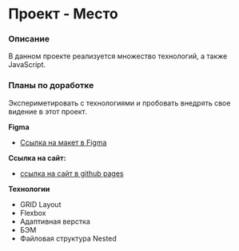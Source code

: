 # Проект - Место

### Описание

В данном проекте реализуется множество технологий, а также JavaScript.

### Планы по доработке

Экспериметировать с технологиями и пробовать внедрять свое видение в этот проект.

**Figma**

* [Ссылка на макет в Figma](https://www.figma.com/file/2cn9N9jSkmxD84oJik7xL7/JavaScript.-Sprint-4?node-id=0%3A1)

**Ссылка на сайт:**

* [ссылка на сайт в github pages](https://sxkzxqw.github.io/mesto-project-bootcamp/)

**Технологии**

* GRID Layout
* Flexbox
* Адаптивная верстка
* БЭМ
* Файловая структура Nested